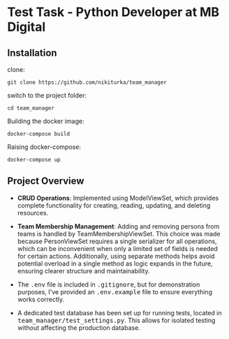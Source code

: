 # Test Task - Python Developer at MB Digital

## Installation
clone:
```shell
git clone https://github.com/nikiturka/team_manager
```
switch to the project folder:
```shell
cd team_manager
```
Building the docker image:
```
docker-compose build
```

Raising docker-compose:
```
docker-compose up
```

## Project Overview
* **CRUD Operations**: Implemented using ModelViewSet, which provides complete functionality for creating, reading, updating,
and deleting resources.


* **Team Membership Management**: Adding and removing persons from teams is handled by TeamMembershipViewSet. This choice
was made because PersonViewSet requires a single serializer for all operations, which can be inconvenient when only a limited
set of fields is needed for certain actions. Additionally, using separate methods helps avoid potential overload in a
single method as logic expands in the future, ensuring clearer structure and maintainability.


* The <kbd>.env</kbd> file is included in <kbd>.gitignore</kbd>, but for demonstration purposes, I've provided an
<kbd>.env.example</kbd> file to ensure everything works correctly.


* A dedicated test database has been set up for running tests, located in <kbd>team_manager/test_settings.py</kbd>.
This allows for isolated testing without affecting the production database.